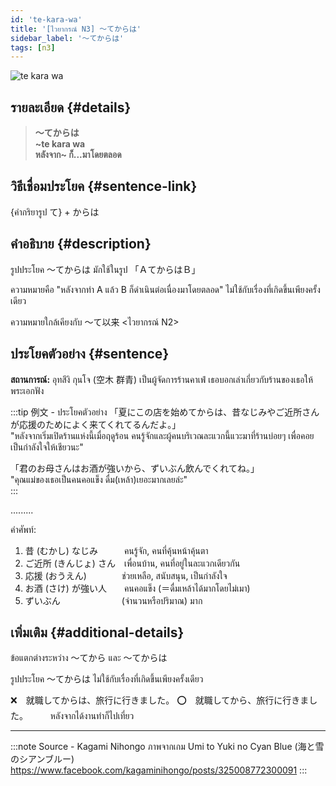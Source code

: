```yaml
---
id: 'te-kara-wa'
title: '[ไวยากรณ์ N3] ～てからは'
sidebar_label: '～てからは'
tags: [n3]
---
```


![te kara wa](https://res.cloudinary.com/kagamiweb/image/upload/v1631720713/nihongo/grammar/n3/te-kara-wa.png)

## รายละเอียด {#details}

> **～てからは**  
> **~te kara wa**  
> **หลังจาก~ ก็...มาโดยตลอด**

## วิธีเชื่อมประโยค {#sentence-link}

{คำกริยารูป て} + からは

## คำอธิบาย {#description}

รูปประโยค ～てからは มักใช้ในรูป 「ＡてからはＢ」

ความหมายคือ "หลังจากทำ A แล้ว B ก็ดำเนินต่อเนื่องมาโดยตลอด" ไม่ใช้กับเรื่องที่เกิดขึ้นเพียงครั้งเดียว

ความหมายใกล้เคียงกับ 〜て以来 <ไวยากรณ์ N2>

## ประโยคตัวอย่าง {#sentence}

**สถานการณ์:** อุทสึงิ กุนโจ (空木 群青) เป็นผู้จัดการร้านคาเฟ่ เธอบอกเล่าเกี่ยวกับร้านของเธอให้พระเอกฟัง

:::tip 例文 - ประโยคตัวอย่าง
「夏にこの店を始めてからは、昔なじみやご近所さんが応援のためによく来てくれてるんだよ。」  
"หลังจากเริ่มเปิดร้านแห่งนี้เมื่อฤดูร้อน คนรู้จักและผู้คนบริเวณละแวกนี้แวะมาที่ร้านบ่อยๆ เพื่อคอยเป็นกำลังใจให้เชียวนะ"  

「君のお母さんはお酒が強いから、ずいぶん飲んでくれてね。」  
"คุณแม่ของเธอเป็นคนคอแข็ง ดื่ม(เหล้า)เยอะมากเลยล่ะ"  
:::

.........

คำศัพท์:
1. 昔 (むかし) なじみ　　　คนรู้จัก, คนที่คุ้นหน้าคุ้นตา
2. ご近所 (きんじょ) さん　เพื่อนบ้าน, คนที่อยู่ในละแวกเดียวกัน
3. 応援 (おうえん)　　　　ช่วยเหลือ, สนับสนุน, เป็นกำลังใจ
4. お酒 (さけ) が強い人　　คนคอแข็ง (＝ดื่มเหล้าได้มากโดยไม่เมา)
5. ずいぶん　　　　　　　(จำนวนหรือปริมาณ) มาก

## เพิ่มเติม {#additional-details}

ข้อแตกต่างระหว่าง 〜てから และ 〜てからは

รูปประโยค 〜てからは ไม่ใช้กับเรื่องที่เกิดขึ้นเพียงครั้งเดียว

❌　就職してからは、旅行に行きました。
⭕️　就職してから、旅行に行きました。
　　 หลังจากได้งานทำก็ไปเที่ยว

---
:::note Source - Kagami Nihongo
ภาพจากเกม Umi to Yuki no Cyan Blue (海と雪のシアンブルー)  
https://www.facebook.com/kagaminihongo/posts/325008772300091
:::
